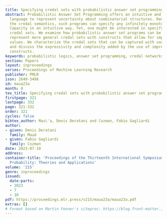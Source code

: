 ```yaml
---
title: Specifying credal sets with probabilistic answer set programming
abstract: Probabilistic Answer Set Programming offers an intuitive and powerful declarative
  language to represent uncertainty about combinatorial structures. Remarkably, under
  the credal semantics, such programs can specify any infinitely monotone Choquet
  Capacity in an intuitive way. Yet, one might be interested in specifying more general
  credal sets. We examine how probabilistic answer set programs can be extended to
  represent more general credal sets with constructs that allow for imprecise probability
  values. We characterize the credal sets that can be captured with various languages,
  and discuss the expressivity and complexity added by the use of imprecision in probabilistic
  constructs.
keywords: probabilistic logics, answer set programming, credal networks
section: Papers
layout: inproceedings
series: Proceedings of Machine Learning Research
publisher: PMLR
issn: 2640-3498
id: maua23a
month: 0
tex_title: Specifying credal sets with probabilistic answer set programming
firstpage: 321
lastpage: 332
page: 321-332
order: 321
cycles: false
bibtex_author: Mau\'a, Denis Deratani and Cozman, Fabio Gagliardi
author:
- given: Denis Deratani
  family: Mauá
- given: Fabio Gagliardi
  family: Cozman
date: 2023-07-10
address:
container-title: 'Proceedings of the Thirteenth International Symposium on Imprecise
  Probability: Theories and Applications'
volume: '215'
genre: inproceedings
issued:
  date-parts:
  - 2023
  - 7
  - 10
pdf: https://proceedings.mlr.press/v215/maua23a/maua23a.pdf
extras: []
# Format based on Martin Fenner's citeproc: https://blog.front-matter.io/posts/citeproc-yaml-for-bibliographies/
---
```

